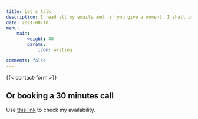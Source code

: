 ```yaml
---
title: Let's talk
description: I read all my emails and, if you give a moment, I shall promptly reply to you. Talk to you soon!
date: 2021-08-10
menu:
    main: 
        weight: 40
        params:
            icon: writing

comments: false
---
```


{{< contact-form >}}

## Or booking a 30 minutes call

Use [this link](https://calendly.com/iamjeremie/first-call) to check my availability.
